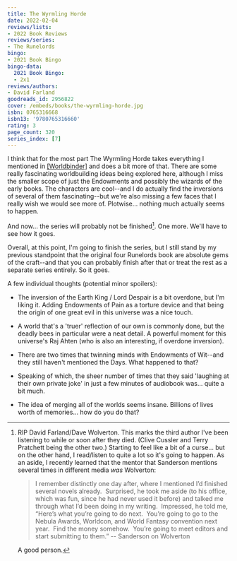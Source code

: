 ```yaml
---
title: The Wyrmling Horde
date: 2022-02-04
reviews/lists:
- 2022 Book Reviews
reviews/series:
- The Runelords
bingo:
- 2021 Book Bingo
bingo-data:
  2021 Book Bingo:
  - 2x1
reviews/authors:
- David Farland
goodreads_id: 2956822
cover: /embeds/books/the-wyrmling-horde.jpg
isbn: 0765316668
isbn13: '9780765316660'
rating: 3
page_count: 320
series_index: [7]
---
```

I think that for the most part The Wyrmling Horde takes everything I mentioned in [[Worldbinder]]() and does a bit more of that. There are some really fascinating worldbuilding ideas being explored here, although I miss the smaller scope of just the Endowments and possibly the wizards of the early books.  The characters are cool--and I do actually find the inversions of several of them fascinating--but we're also missing a few faces that I really wish we would see more of. Plotwise... nothing much actually seems to happen. 

And now... the series will probably not be finished[^rip]. One more. We'll have to see how it goes. 

Overall, at this point, I'm going to finish the series, but I still stand by my previous standpoint that the original four Runelords book are absolute gems of the craft--and that you can probably finish after that or treat the rest as a separate series entirely. So it goes. 

A few individual thoughts (potential minor spoilers):

* The inversion of the Earth King / Lord Despair is a bit overdone, but I'm liking it. Adding Endowments of Pain as a torture device and that being the origin of one great evil in this universe was a nice touch.

* A world that's a 'truer' reflection of our own is commonly done, but the deadly bees in particular were a neat detail. A powerful moment for this universe's Raj Ahten (who is also an interesting, if overdone inversion). 

* There are two times that twinning minds with Endowments of Wit--and they still haven't mentioned the Days. What happened to that? 

* Speaking of which, the sheer number of times that they said 'laughing at their own private joke' in just a few minutes of audiobook was... quite a bit much. 

* The idea of merging all of the worlds seems insane. Billions of lives worth of memories... how do you do that? 

[^rip]: RIP David Farland/Dave Wolverton. This marks the third author I've been listening to while or soon after they died. (Clive Cussler and Terry Pratchett being the other two.) Starting to feel like a bit of a curse... but on the other hand, I read/listen to quite a lot so it's going to happen. As an aside, I recently learned that the mentor that Sanderson mentions several times in different media *was* Wolverton:

    > I remember distinctly one day after, where I mentioned I’d finished several novels already.  Surprised, he took me aside (to his office, which was fun, since he had never used it before) and talked me through what I’d been doing in my writing.  Impressed, he told me, “Here’s what you’re going to do next.  You’re going to go to the Nebula Awards, Worldcon, and World Fantasy convention next year.  Find the money somehow.  You’re going to meet editors and start submitting to them.” -- Sanderson on Wolverton

    A good person.